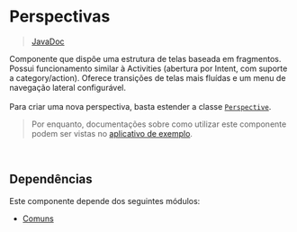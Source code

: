 # Perspectivas
> [JavaDoc](https://zalemsoftware.github.io/Ymir/ymir.client-android.perspective)

Componente que dispõe uma estrutura de telas baseada em fragmentos. Possui funcionamento similar à Activities (abertura por Intent, com suporte a category/action).
Oferece transições de telas mais fluídas e um menu de navegação lateral configurável.<br>
<br>
Para criar uma nova perspectiva, basta estender a classe [`Perspective`](src/main/java/br/com/zalem/ymir/client/android/perspective/Perspective.java).<br>
> Por enquanto, documentações sobre como utilizar este componente podem ser vistas no [aplicativo de exemplo](../ymir.sample-offline#perspectives).<br>
<br>

## Dependências

Este componente depende dos seguintes módulos:
* [Comuns](../ymir.client-android.commons)
